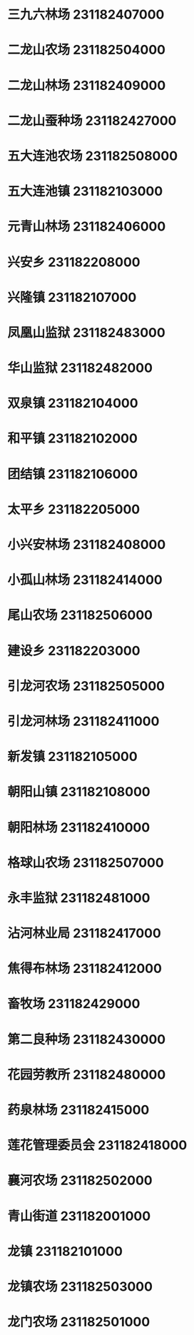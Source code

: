 # 三九六林场 231182407000
# 二龙山农场 231182504000
# 二龙山林场 231182409000
# 二龙山蚕种场 231182427000
# 五大连池农场 231182508000
# 五大连池镇 231182103000
# 元青山林场 231182406000
# 兴安乡 231182208000
# 兴隆镇 231182107000
# 凤凰山监狱 231182483000
# 华山监狱 231182482000
# 双泉镇 231182104000
# 和平镇 231182102000
# 团结镇 231182106000
# 太平乡 231182205000
# 小兴安林场 231182408000
# 小孤山林场 231182414000
# 尾山农场 231182506000
# 建设乡 231182203000
# 引龙河农场 231182505000
# 引龙河林场 231182411000
# 新发镇 231182105000
# 朝阳山镇 231182108000
# 朝阳林场 231182410000
# 格球山农场 231182507000
# 永丰监狱 231182481000
# 沾河林业局 231182417000
# 焦得布林场 231182412000
# 畜牧场 231182429000
# 第二良种场 231182430000
# 花园劳教所 231182480000
# 药泉林场 231182415000
# 莲花管理委员会 231182418000
# 襄河农场 231182502000
# 青山街道 231182001000
# 龙镇 231182101000
# 龙镇农场 231182503000
# 龙门农场 231182501000
